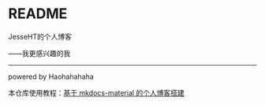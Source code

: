 # README

JesseHT的个人博客

——我更感兴趣的我

---

powered by Haohahahaha

本仓库使用教程：[基于 mkdocs-material 的个人博客搭建](https://cs.haohaha.cn/greenhand/initializer-material-blog/blog-init)
